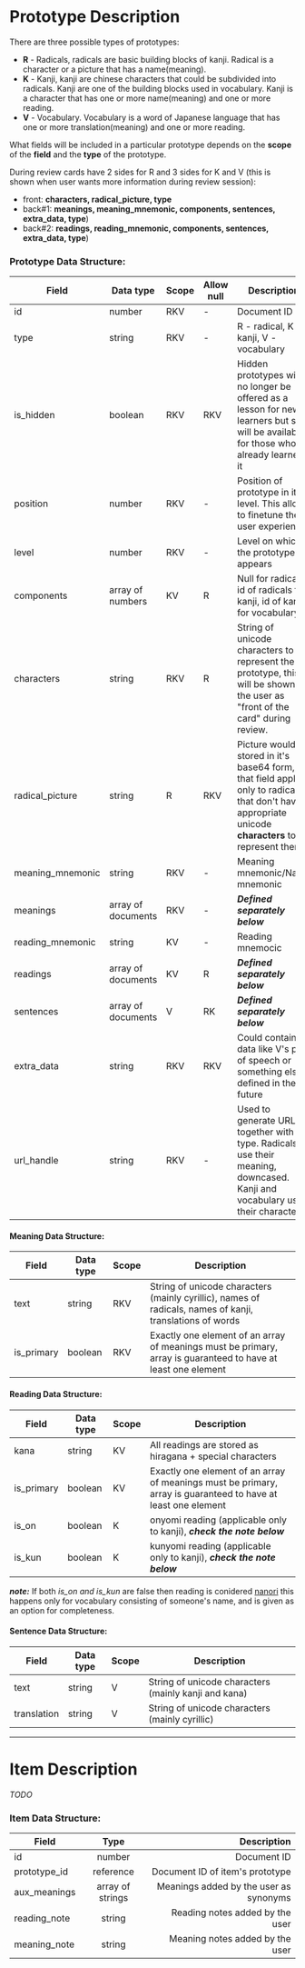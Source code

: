# Prototype Description
There are three possible types of prototypes:
* **R** - Radicals, radicals are basic building blocks of kanji. Radical is a character or a picture that has a name(meaning).
* **K** - Kanji, kanji are chinese characters that could be subdivided into radicals. Kanji are one of the building blocks used in vocabulary. Kanji is a character that has one or more name(meaning) and one or more reading.
* **V** - Vocabulary. Vocabulary is a word of Japanese language that has one or more translation(meaning) and one or more reading.

What fields will be included in a particular prototype depends on the **scope** of the **field** and the **type** of the prototype.

During review cards have 2 sides for R and 3 sides for K and V (this is shown when user wants more information during review session):
* front: **characters, radical_picture, type**
* back#1: **meanings, meaning_mnemonic, components, sentences, extra_data, type**)
* back#2: **readings, reading_mnemonic, components, sentences, extra_data, type**)


### Prototype Data Structure:
| Field | Data type | Scope | Allow null | Description |
| --- | --- | --- | --- | --- |
| id | number | RKV | - | Document ID |
| type | string | RKV | - | R - radical, K - kanji, V - vocabulary |
| is_hidden | boolean | RKV | RKV | Hidden prototypes will no longer be offered as a lesson for new learners but still will be available for those who already learned it |
| position | number | RKV | - | Position of prototype in it's level. This allows to finetune the user experience |
| level | number | RKV | - | Level on which the prototype appears |
| components | array of numbers | KV | R | Null for radicals, id of radicals for kanji, id of kanji for vocabulary |
| characters | string | RKV | R |String of unicode characters to represent the prototype, this will be shown to the user as "front of the card" during review.
| radical_picture | string | R | RKV |Picture would be stored in it's base64 form, that field applies only to radicals that don't have appropriate unicode **characters** to represent them |
| meaning_mnemonic | string | RKV | - | Meaning mnemonic/Name mnemonic |
| meanings | array of documents | RKV | - | ***Defined separately below*** |
| reading_mnemonic | string | KV | - | Reading mnemocic |
| readings | array of documents | KV | R |***Defined separately below*** |
| sentences | array of documents | V | RK | ***Defined separately below*** |
| extra_data | string | RKV | RKV | Could contain data like V's part of speech or something else defined in the future |
| url_handle | string | RKV | - |Used to generate URL together with type. Radicals use their meaning, downcased. Kanji and vocabulary use their characters. 

#### Meaning Data Structure:
| Field | Data type | Scope | Description |
| --- | --- | --- | --- |
| text | string | RKV | String of unicode characters (mainly cyrillic), names of radicals, names of kanji, translations of words |
| is_primary | boolean | RKV | Exactly one element of an array of meanings must be primary, array is guaranteed to have at least one element |

#### Reading Data Structure:
| Field | Data type | Scope | Description |
| --- | --- | --- | --- |
| kana | string | KV | All readings are stored as hiragana + special characters |
| is_primary | boolean | KV | Exactly one element of an array of meanings must be primary, array is guaranteed to have at least one element |
| is_on | boolean | K | onyomi reading (applicable only to kanji), ***check the note below*** |
| is_kun | boolean | K | kunyomi reading (applicable only to kanji), ***check the note below*** |

***note:*** If both *is_on and is_kun* are false then reading is conidered [nanori](https://en.wikipedia.org/wiki/Nanori) this happens only for vocabulary consisting of someone's name, and is given as an option for completeness.

#### Sentence Data Structure:
| Field | Data type | Scope | Description |
| --- | --- | --- | --- |
| text | string | V | String of unicode characters (mainly kanji and kana) |
| translation | string | V | String of unicode characters (mainly cyrillic) |

---
# Item Description
*TODO*

### Item Data Structure:
| Field | Type | Description |
| ----- |:----:| -----------:|
| id | number | Document ID |
| prototype_id | reference | Document ID of item's prototype |
| aux_meanings | array of strings | Meanings added by the user as synonyms | 
| reading_note | string | Reading notes added by the user | 
| meaning_note | string | Meaning notes added by the user | 
